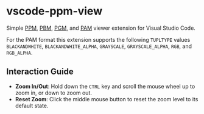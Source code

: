 # vscode-ppm-view

Simple [PPM](https://netpbm.sourceforge.net/doc/ppm.html), [PBM](https://netpbm.sourceforge.net/doc/pbm.html), [PGM](https://netpbm.sourceforge.net/doc/pgm.html), and [PAM](https://netpbm.sourceforge.net/doc/pam.html) viewer extension for Visual Studio Code.

For the PAM format this extension supports the following `TUPLTYPE` values `BLACKANDWHITE`, `BLACKANDWHITE_ALPHA`, `GRAYSCALE`, `GRAYSCALE_ALPHA`, `RGB`, and `RGB_ALPHA`.

## Interaction Guide

- **Zoom In/Out**: Hold down the `CTRL` key and scroll the mouse wheel up to zoom in, or down to zoom out.
- **Reset Zoom**: Click the middle mouse button to reset the zoom level to its default state.
